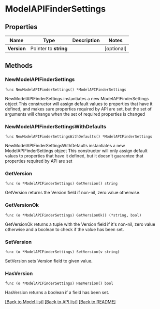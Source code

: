 # ModelAPIFinderSettings

## Properties

Name | Type | Description | Notes
------------ | ------------- | ------------- | -------------
**Version** | Pointer to **string** |  | [optional] 

## Methods

### NewModelAPIFinderSettings

`func NewModelAPIFinderSettings() *ModelAPIFinderSettings`

NewModelAPIFinderSettings instantiates a new ModelAPIFinderSettings object
This constructor will assign default values to properties that have it defined,
and makes sure properties required by API are set, but the set of arguments
will change when the set of required properties is changed

### NewModelAPIFinderSettingsWithDefaults

`func NewModelAPIFinderSettingsWithDefaults() *ModelAPIFinderSettings`

NewModelAPIFinderSettingsWithDefaults instantiates a new ModelAPIFinderSettings object
This constructor will only assign default values to properties that have it defined,
but it doesn't guarantee that properties required by API are set

### GetVersion

`func (o *ModelAPIFinderSettings) GetVersion() string`

GetVersion returns the Version field if non-nil, zero value otherwise.

### GetVersionOk

`func (o *ModelAPIFinderSettings) GetVersionOk() (*string, bool)`

GetVersionOk returns a tuple with the Version field if it's non-nil, zero value otherwise
and a boolean to check if the value has been set.

### SetVersion

`func (o *ModelAPIFinderSettings) SetVersion(v string)`

SetVersion sets Version field to given value.

### HasVersion

`func (o *ModelAPIFinderSettings) HasVersion() bool`

HasVersion returns a boolean if a field has been set.


[[Back to Model list]](../README.md#documentation-for-models) [[Back to API list]](../README.md#documentation-for-api-endpoints) [[Back to README]](../README.md)


